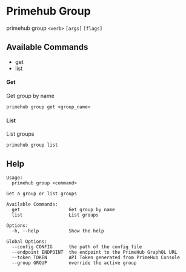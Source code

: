 

# Primehub Group

primehub group `<verb>` `[args]` `[flags]`



## Available Commands

- get
- list


#### Get

Get group by name 

```
primehub group get <group_name>
```


#### List

List groups 

```
primehub group list 
```

## Help
```
Usage: 
  primehub group <command>

Get a group or list groups

Available Commands:
  get                  Get group by name
  list                 List groups

Options:
  -h, --help           Show the help

Global Options:
  --config CONFIG      the path of the config file
  --endpoint ENDPOINT  the endpoint to the PrimeHub GraphQL URL
  --token TOKEN        API Token generated from PrimeHub Console
  --group GROUP        override the active group
```
        